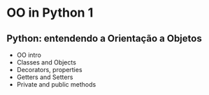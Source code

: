 # OO in Python 1

## Python: entendendo a Orientação a Objetos

- OO intro
- Classes and Objects
- Decorators, properties
- Getters and Setters
- Private and public methods
